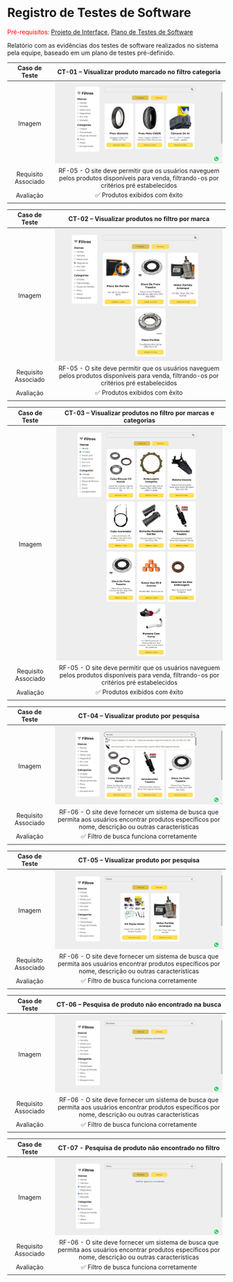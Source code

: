 # Registro de Testes de Software

<span style="color:red">Pré-requisitos: <a href="03-Projeto de Interface.md"> Projeto de Interface</a></span>, <a href="08-Plano de Testes de Software.md"> Plano de Testes de Software</a>

Relatório com as evidências dos testes de software realizados no sistema pela equipe, baseado em um plano de testes pré-definido.

|  **Caso de Teste**  |                                                                 **CT-01 – Visualizar produto marcado no filtro categoria**                                                                  |
| :-----------------: | :-----------------------------------------------------------------------------------------------------------------------------------------------------------------------------------------: |
|       Imagem        | <img widt = "500px" src = "https://github.com/ICEI-PUC-Minas-PMV-ADS/pmv-ads-2023-1-e1-proj-web-t2-grupo-2-paiva-moto-pecas/blob/main/docs/img/Teste%20de%20filtro%20por%20categoria.jpg"/> |
| Requisito Associado |                          RF-05 - O site deve permitir que os usuários naveguem pelos produtos disponíveis para venda, filtrando-os por critérios pré estabelecidos                          |
|      Avaliação      |                                                                               ✅ Produtos exibidos com êxito                                                                                |
|                     |                                                                                                                                                                                             |

|  **Caso de Teste**  |                                                                   **CT-02 – Visualizar produtos no filtro por marca**                                                                   |
| :-----------------: | :-------------------------------------------------------------------------------------------------------------------------------------------------------------------------------------: |
|       Imagem        | <img widt = "500px" src = "https://github.com/ICEI-PUC-Minas-PMV-ADS/pmv-ads-2023-1-e1-proj-web-t2-grupo-2-paiva-moto-pecas/blob/main/docs/img/Teste%20de%20filtro%20por%20marca.jpg"/> |
| Requisito Associado |                        RF-05 - O site deve permitir que os usuários naveguem pelos produtos disponíveis para venda, filtrando-os por critérios pré estabelecidos                        |
|      Avaliação      |                                                                             ✅ Produtos exibidos com êxito                                                                              |
|                     |                                                                                                                                                                                         |

|  **Caso de Teste**  |                                                                    **CT-03 – Visualizar produtos no filtro por marcas e categorias**                                                                    |
| :-----------------: | :-----------------------------------------------------------------------------------------------------------------------------------------------------------------------------------------------------: |
|       Imagem        | <img widt = "500px" src = "https://github.com/ICEI-PUC-Minas-PMV-ADS/pmv-ads-2023-1-e1-proj-web-t2-grupo-2-paiva-moto-pecas/blob/main/docs/img/Teste%20de%20filtro%20por%20marca%20e%20categoria.jpg"/> |
| Requisito Associado |                                RF-05 - O site deve permitir que os usuários naveguem pelos produtos disponíveis para venda, filtrando-os por critérios pré estabelecidos                                |
|      Avaliação      |                                                                                     ✅ Produtos exibidos com êxito                                                                                      |
|                     |                                                                                                                                                                                                         |

|  **Caso de Teste**  |                                                                    **CT-04 – Visualizar produto por pesquisa**                                                                     |
| :-----------------: | :--------------------------------------------------------------------------------------------------------------------------------------------------------------------------------: |
|       Imagem        | <img widt = "500px" src = "https://github.com/ICEI-PUC-Minas-PMV-ADS/pmv-ads-2023-1-e1-proj-web-t2-grupo-2-paiva-moto-pecas/blob/main/docs/img/Teste%20de%20sucesso%20marca.jpg"/> |
| Requisito Associado |               RF-06 - O site deve fornecer um sistema de busca que permita aos usuários encontrar produtos específicos por nome, descrição ou outras características               |
|      Avaliação      |                                                                      ✅ Filtro de busca funciona corretamente                                                                      |
|                     |                                                                                                                                                                                    |

|  **Caso de Teste**  |                                                                      **CT-05 – Visualizar produto por pesquisa**                                                                       |
| :-----------------: | :------------------------------------------------------------------------------------------------------------------------------------------------------------------------------------: |
|       Imagem        | <img widt = "500px" src = "https://github.com/ICEI-PUC-Minas-PMV-ADS/pmv-ads-2023-1-e1-proj-web-t2-grupo-2-paiva-moto-pecas/blob/main/docs/img/Teste%20de%20sucesso%20categoria.jpg"/> |
| Requisito Associado |                 RF-06 - O site deve fornecer um sistema de busca que permita aos usuários encontrar produtos específicos por nome, descrição ou outras características                 |
|      Avaliação      |                                                                        ✅ Filtro de busca funciona corretamente                                                                        |
|                     |                                                                                                                                                                                        |

|  **Caso de Teste**  |                                                           **CT-06 – Pesquisa de produto não encontrado na busca**                                                            |
| :-----------------: | :--------------------------------------------------------------------------------------------------------------------------------------------------------------------------: |
|       Imagem        | <img widt = "500px" src = "https://github.com/ICEI-PUC-Minas-PMV-ADS/pmv-ads-2023-1-e1-proj-web-t2-grupo-2-paiva-moto-pecas/blob/main/docs/img/Teste%20de%20insucesso.jpg"/> |
| Requisito Associado |            RF-06 - O site deve fornecer um sistema de busca que permita aos usuários encontrar produtos específicos por nome, descrição ou outras características            |
|      Avaliação      |                                                                   ✅ Filtro de busca funciona corretamente                                                                   |
|                     |                                                                                                                                                                              |

|  **Caso de Teste**  |                                                                **CT-07 - Pesquisa de produto não encontrado no filtro**                                                                |
| :-----------------: | :------------------------------------------------------------------------------------------------------------------------------------------------------------------------------------: |
|       Imagem        | <img widt = "500px" src = "https://github.com/ICEI-PUC-Minas-PMV-ADS/pmv-ads-2023-1-e1-proj-web-t2-grupo-2-paiva-moto-pecas/blob/main/docs/img/Teste%20de%20insucesso%20filtros.jpg"/> |
| Requisito Associado |                 RF-06 - O site deve fornecer um sistema de busca que permita aos usuários encontrar produtos específicos por nome, descrição ou outras características                 |
|      Avaliação      |                                                                        ✅ Filtro de busca funciona corretamente                                                                        |
|                     |                                                                                                                                                                                        |
